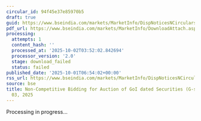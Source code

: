 ```yaml
---
circular_id: 94f45e37e85970b5
draft: true
guid: https://www.bseindia.com/markets/MarketInfo/DispNoticesNCirculars.aspx?Noticeid={E1DE8783-582B-43EF-833B-E7F810077854}&noticeno=20251001-4&dt=10/01/2025&icount=4&totcount=83&flag=0
pdf_url: https://www.bseindia.com/markets/MarketInfo/DownloadAttach.aspx?id=20251001-4&attachedId=
processing:
  attempts: 1
  content_hash: ''
  processed_at: '2025-10-02T03:52:02.842694'
  processor_version: '2.0'
  stage: download_failed
  status: failed
published_date: '2025-10-01T06:54:02+00:00'
rss_url: https://www.bseindia.com/markets/MarketInfo/DispNoticesNCirculars.aspx?Noticeid={E1DE8783-582B-43EF-833B-E7F810077854}&noticeno=20251001-4&dt=10/01/2025&icount=4&totcount=83&flag=0
source: bse
title: Non-Competitive Bidding for Auction of GoI dated Securities (G-secs) on October
  03, 2025
---
```


Processing in progress...